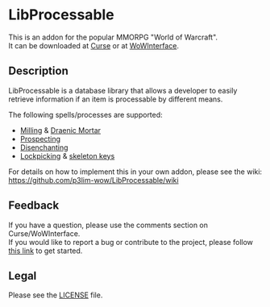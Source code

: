 # LibProcessable

This is an addon for the popular MMORPG "World of Warcraft".  
It can be downloaded at [Curse](//mods.curse.com/addons/wow/libprocessable) or at [WoWInterface](//wowinterface.com/downloads/info23440).

## Description

LibProcessable is a database library that allows a developer to easily retrieve information if an item is processable by different means.

The following spells/processes are supported:

- [Milling](//wowhead.com/spell=51005) & [Draenic Mortar](//wowhead.com/item=114942)
- [Prospecting](//wowhead.com/spell=31252)
- [Disenchanting](//wowhead.com/spell=13262)
- [Lockpicking](//wowhead.com/spell=1804) & [skeleton keys](//wowhead.com/items?filter=na=key;cr=86;crs=2)

For details on how to implement this in your own addon, please see the wiki:  
<https://github.com/p3lim-wow/LibProcessable/wiki>

## Feedback

If you have a question, please use the comments section on Curse/WoWInterface.  
If you would like to report a bug or contribute to the project, please follow [this link](//github.com/p3lim-wow/LibProcessable/issues?q=) to get started.

## Legal

Please see the [LICENSE](//github.com/p3lim-wow/LibProcessable/blob/master/LICENSE.txt) file.
